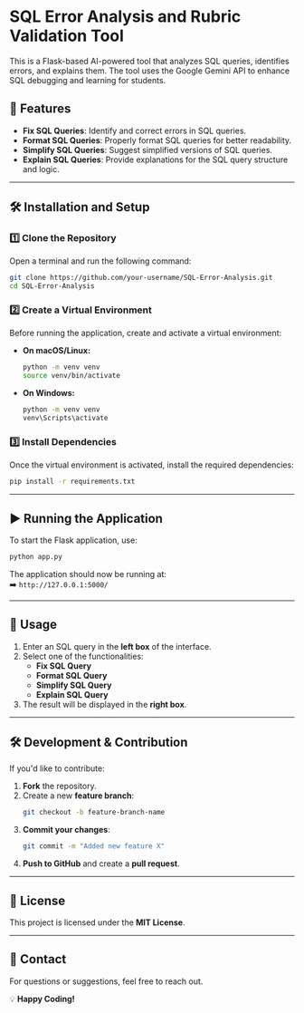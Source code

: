 # SQL Error Analysis and Rubric Validation Tool

This is a Flask-based AI-powered tool that analyzes SQL queries, identifies errors, and explains them. The tool uses the Google Gemini API to enhance SQL debugging and learning for students.

## 🚀 Features
- **Fix SQL Queries**: Identify and correct errors in SQL queries.
- **Format SQL Queries**: Properly format SQL queries for better readability.
- **Simplify SQL Queries**: Suggest simplified versions of SQL queries.
- **Explain SQL Queries**: Provide explanations for the SQL query structure and logic.

---

## 🛠️ Installation and Setup

### **1️⃣ Clone the Repository**
Open a terminal and run the following command:

```sh
git clone https://github.com/your-username/SQL-Error-Analysis.git
cd SQL-Error-Analysis
```

### **2️⃣ Create a Virtual Environment**
Before running the application, create and activate a virtual environment:

- **On macOS/Linux:**
  ```sh
  python -m venv venv
  source venv/bin/activate
  ```
- **On Windows:**
  ```sh
  python -m venv venv
  venv\Scripts\activate
  ```

### **3️⃣ Install Dependencies**
Once the virtual environment is activated, install the required dependencies:

```sh
pip install -r requirements.txt
```

---

## ▶️ Running the Application

To start the Flask application, use:

```sh
python app.py
```

The application should now be running at:  
➡️ `http://127.0.0.1:5000/`

---

## 📝 Usage
1. Enter an SQL query in the **left box** of the interface.
2. Select one of the functionalities:
   - **Fix SQL Query**
   - **Format SQL Query**
   - **Simplify SQL Query**
   - **Explain SQL Query**
3. The result will be displayed in the **right box**.

---

## 🛠️ Development & Contribution
If you'd like to contribute:
1. **Fork** the repository.
2. Create a new **feature branch**:
   ```sh
   git checkout -b feature-branch-name
   ```
3. **Commit your changes**:
   ```sh
   git commit -m "Added new feature X"
   ```
4. **Push to GitHub** and create a **pull request**.

---

## 📜 License
This project is licensed under the **MIT License**.

---

## 📩 Contact
For questions or suggestions, feel free to reach out.

💡 **Happy Coding!**

